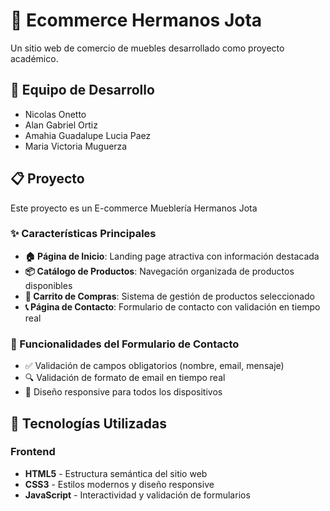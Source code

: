 # 🛒 Ecommerce Hermanos Jota

Un sitio web de comercio de muebles desarrollado como proyecto académico.

## 👥 Equipo de Desarrollo

- Nicolas Onetto
- Alan Gabriel Ortiz
- Amahia Guadalupe Lucia Paez
- Maria Victoria Muguerza

## 📋 Proyecto

Este proyecto es un E-commerce Mueblería Hermanos Jota 

### ✨ Características Principales

- **🏠 Página de Inicio**: Landing page atractiva con información destacada
- **📦 Catálogo de Productos**: Navegación organizada de productos disponibles
- **🛒 Carrito de Compras**: Sistema de gestión de productos seleccionado
- **📞 Página de Contacto**: Formulario de contacto con validación en tiempo real

### 🎯 Funcionalidades del Formulario de Contacto

- ✅ Validación de campos obligatorios (nombre, email, mensaje)
- 🔍 Validación de formato de email en tiempo real
- 📱 Diseño responsive para todos los dispositivos

## 🚀 Tecnologías Utilizadas

### Frontend
- **HTML5** - Estructura semántica del sitio web
- **CSS3** - Estilos modernos y diseño responsive
- **JavaScript** - Interactividad y validación de formularios
